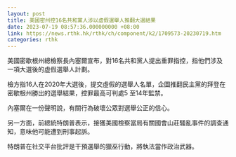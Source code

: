 ```yaml
---
layout: post
title: 美國密州控16名共和黨人涉以虛假選舉人推翻大選結果
date: 2023-07-19 08:57:36.000000000 +08:00
link: https://news.rthk.hk/rthk/ch/component/k2/1709573-20230719.htm
categories: rthk
---
```


美國密歇根州總檢察長內塞爾宣布，對16名共和黨人提出重罪指控，指他們涉及一項大選後的虛假選舉人計劃。

檢方指16人在2020年大選後，提交虛假的選舉人名單，企圖推翻民主黨的拜登在密歇根州勝出的選舉結果，控罪最高可判處5 至14年監禁。

內塞爾在一份聲明說，有關行為破壞公眾對選舉公正的信心。

另一方面，前總統特朗普表示，接獲美國檢察當局有關國會山莊騷亂事件的調查通知，意味他可能遭到刑事起訴。

特朗普在社交平台批評是干預選舉的獵巫行動，將執法當作政治武器。
